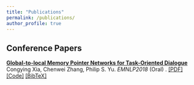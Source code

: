```yaml
---
title: "Publications"
permalink: /publications/
author_profile: true
---
```


## Conference Papers

<b>[Global-to-local Memory Pointer Networks for Task-Oriented Dialogue](/publications/nips18)</b> <br>
Congying Xia, Chenwei Zhang, Philip S. Yu. <i>EMNLP2018</i> (Oral) . 
[[PDF]](https://arxiv.org/pdf/1809.00385.pdf) [[Code]](https://github.com/congyingxia/ZeroShotCapsule) [[BibTeX]](/publications/emnlp18)
